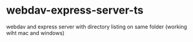 # webdav-express-server-ts

webdav and express server with directory listing on same folder
 (working wiht mac and windows)